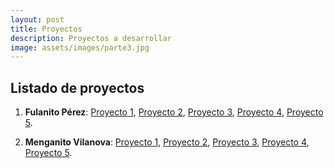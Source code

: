 ```yaml
---
layout: post
title: Proyectos
description: Proyectos a desarrollar
image: assets/images/parte3.jpg
---
```


## Listado de proyectos 

1. **Fulanito Pérez**: [Proyecto 1](enlace), [Proyecto 2](enlace), [Proyecto 3](enlace), [Proyecto 4](enlace), [Proyecto 5](enlace). 

2. **Menganito Vilanova**: [Proyecto 1](enlace), [Proyecto 2](enlace), [Proyecto 3](enlace), [Proyecto 4](enlace), [Proyecto 5](enlace). 

